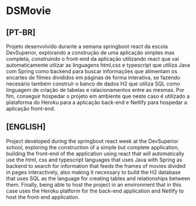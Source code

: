 # DSMovie 
## [PT-BR]
  <p> Projeto desenvolvido durante a semana springboot react da escola DevSuperior, explorando a construção de uma aplicação simples mas completa,
    construindo o front-end da aplicação utilizando react que vai automaticamente utlizar as linguagens html,css e typescript que utiliza Java com Spring como backend para buscar informações que alimentam os encartes de filmes divididos em páginas de forma interativa,
    se fazendo necesário também construir o banco de dados H2 que utiliza SQL como linguagem de criação de tabelas e ralacionamentos entre as mesmas.
    Por fim, conseguir hospedar o projeto em ambiente que neste caso é utilizado a plataforma do Heroku para a aplicação back-end e Netlify para hospedar a aplicação front-end.</p>
<h2>[ENGLISH]</h2>
  <p> Project developed during the springboot react week at the DevSuperior school, exploring the construction of a simple but complete application,
      building the front-end of the application using react that will automatically use the html, css and typescript languages ​​that uses Java with Spring as backend to search for information that feeds the frames of movies divided in pages interactively,
      also making it necessary to build the H2 database that uses SQL as the language for creating tables and relationships between them.
      Finally, being able to host the project in an environment that in this case uses the Heroku platform for the back-end application and Netlify to host the front-end application.    
  </p>
